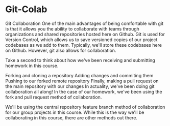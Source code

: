 # Git-Colab

Git Collaboration
One of the main advantages of being comfortable with git is that it allows you the ability to collaborate with teams through organizations and shared repositories hosted here on Github. Git is used for Version Control, which allows us to save versioned copies of our project codebases as we add to them. Typically, we'll store these codebases here on Github. However, git also allows for collaboration.

Take a second to think about how we've been receiving and submitting homework in this course.

Forking and cloning a repository
Adding changes and commiting them
Pushing to our forked remote repository
Finally, making a pull request on the main repository with our changes
In actuality, we've been doing git collaboration all along! In the case of our homework, we've been using the fork and pull request method of collaboration.

We'll be using the central repository feature branch method of collaboration for our group projects in this course. While this is the way we'll be collaborating in this course, there are other methods out there.
